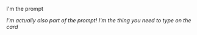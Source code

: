 I'm the prompt

_I'm actually also part of the prompt!_
_I'm the thing you need to type on the card_
